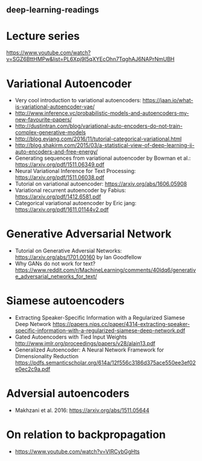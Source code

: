 ## deep-learning-readings
# Lecture series
https://www.youtube.com/watch?v=SGZ6BttHMPw&list=PL6Xpj9I5qXYEcOhn7TqghAJ6NAPrNmUBH

# Variational Autoencoder
* Very cool introduction to variational autoencoders: https://jaan.io/what-is-variational-autoencoder-vae/
* http://www.inference.vc/probabilistic-models-and-autoencoders-my-new-favourite-papers/
* http://dustintran.com/blog/variational-auto-encoders-do-not-train-complex-generative-models
* http://blog.evjang.com/2016/11/tutorial-categorical-variational.html
* http://blog.shakirm.com/2015/03/a-statistical-view-of-deep-learning-ii-auto-encoders-and-free-energy/
* Generating sequences from variational autoencoder by Bowman et al.: https://arxiv.org/pdf/1511.06349.pdf
* Neural Variational Inference for Text Processing: https://arxiv.org/pdf/1511.06038.pdf
* Tutorial on variational autoencoder: https://arxiv.org/abs/1606.05908
* Variational recurrent autoencoder by Fabius: https://arxiv.org/pdf/1412.6581.pdf
* Categorical variational autoencoder by Eric jang: https://arxiv.org/pdf/1611.01144v2.pdf

# Generative Adversarial Network
* Tutorial on Generative Adversial Networks: https://arxiv.org/abs/1701.00160 by Ian Goodfellow
* Why GANs do not work for text? https://www.reddit.com/r/MachineLearning/comments/40ldq6/generative_adversarial_networks_for_text/
# Siamese autoencoders
* Extracting Speaker-Specific Information with a Regularized Siamese Deep Network https://papers.nips.cc/paper/4314-extracting-speaker-specific-information-with-a-regularized-siamese-deep-network.pdf
* Gated Autoencoders with Tied Input Weights http://www.jmlr.org/proceedings/papers/v28/alain13.pdf
* Generalized Autoencoder: A Neural Network Framework for Dimensionality Reduction https://pdfs.semanticscholar.org/614a/12f556c3186d375ace550ee3ef02e0ec2c9a.pdf

# Adversial autoencoders
* Makhzani et al. 2016: https://arxiv.org/abs/1511.05644

# On relation to backpropagation
* https://www.youtube.com/watch?v=VIRCybGgHts
